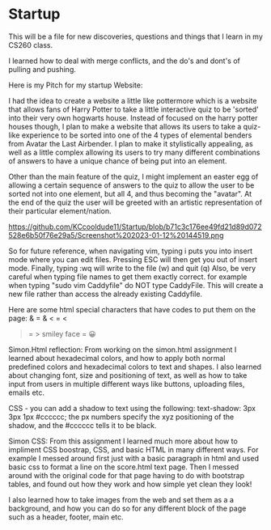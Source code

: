 # Startup

This will be a file for new discoveries, questions and things that I learn in my CS260 class.


I learned how to deal with merge conflicts, and the do's and dont's of pulling and pushing.


Here is my Pitch for my startup Website:

I had the idea to create a website a little like pottermore which is a website that allows fans of Harry Potter to take a little interactive quiz to be 'sorted' into their very own hogwarts house. Instead of focused on the harry potter houses though, I plan to make a website that allows its users to take a quiz-like experience to be sorted into one of the 4 types of elemental benders from Avatar the Last Airbender. I plan to make it stylistically appealing, as well as a little complex allowing its users to try many different combinations of answers to have a unique chance of being put into an element.

Other than the main feature of the quiz, I might implement an easter egg of allowing a certain sequence of answers to the quiz to allow the user to be sorted not into one element, but all 4, and thus becoming the "avatar". At the end of the quiz the user will be greeted with an artistic representation of their particular element/nation.

https://github.com/KCcooldude11/Startup/blob/b71c3c176ee49fd21d89d072528e6b50f76e29a5/Screenshot%202023-01-12%20144519.png


So for future reference, when navigating vim, typing i puts you into insert mode where you can edit files. Pressing ESC will then get you out of insert mode. Finally, typing :wq will write to the file (w) and quit (q)
Also, be very careful when typing file names to get them exactly correct. for example when typing "sudo vim Caddyfile" do NOT type CaddyFile. This will create a new file rather than access the already existing Caddyfile.

Here are some html special characters that have codes to put them on the page:
& = &amp;
< = &lt;
> = &gt;
smiley face = &#128512;

Simon.Html reflection:
From working on the simon.html assignment I learned about hexadecimal colors, and how to apply both normal predefined colors and hexadecimal colors to text and shapes. I also learned about changing font, size and positioning of text, as well as how to take input from users in multiple different ways like buttons, uploading files, emails etc.

CSS - you can add a shadow to text using the following:
text-shadow: 3px 3px 1px #cccccc;
the px numbers specify the xyz positioning of the shadow, and the #cccccc tells it to be black.

Simon CSS:
From this assignment I learned much more about how to impliment CSS boostrap, CSS, and basic HTML in many different ways. For example I messed around first just with a basic paragraph in html and used basic css to format a line on the score.html text page. Then I messed around with the original code for that page having to do with bootstrap tables, and found out how they work and how simple yet clean they look!

I also learned how to take images from the web and set them as a a background, and how you can do so for any different block of the page such as a header, footer, main etc.